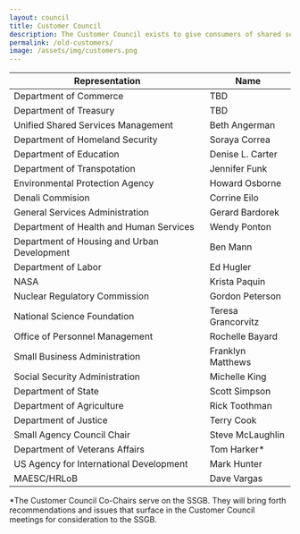 ```yaml
---
layout: council
title: Customer Council
description: The Customer Council exists to give consumers of shared services, both current and future, a voice to address current challenges and inform development of the shared services marketplace.<BR><BR>Council members represent the interests of their respective agencies across a number of management functions and are responsible for soliciting input and feedback from their colleagues as appropriate.   
permalink: /old-customers/
image: /assets/img/customers.png
---
```

| Representation     | Name           | 
| ------------- |-------------| 
| Department of Commerce    | TBD | 
| Department of Treasury      | TBD      | 
| Unified Shared Services Management | Beth Angerman      |  
| Department of Homeland Security | Soraya Correa      |  
| Department of Education | Denise L. Carter      |  
| Department of Transpotation | Jennifer Funk      |  
| Environmental Protection Agency | Howard Osborne     |  
| Denali Commision | Corrine Eilo        |  
| General Services Administration | Gerard Bardorek   |  
| Department of Health and Human Services | Wendy Ponton      |  
| Department of Housing and Urban Development | Ben Mann       |  
| Department of Labor | Ed Hugler      |  
| NASA | Krista Paquin       |  
| Nuclear Regulatory Commission | Gordon Peterson    |  
| National Science Foundation | Teresa Grancorvitz      |  
| Office of Personnel Management | Rochelle Bayard   |  
| Small Business Administration | Franklyn Matthews       |  
| Social Security Administration |  Michelle King     |  
| Department of State | Scott Simpson       |  
| Department of Agriculture | Rick Toothman      |  
| Department of Justice | Terry Cook      |  
| Small Agency Council Chair | Steve McLaughlin      |  
| Department of Veterans Affairs | Tom Harker*      |  
| US Agency for International Development | Mark Hunter    |  
| MAESC/HRLoB | Dave Vargas      |  

*The Customer Council Co-Chairs serve on the SSGB. They will bring forth recommendations and issues that surface in the Customer Council meetings for consideration to the SSGB.


